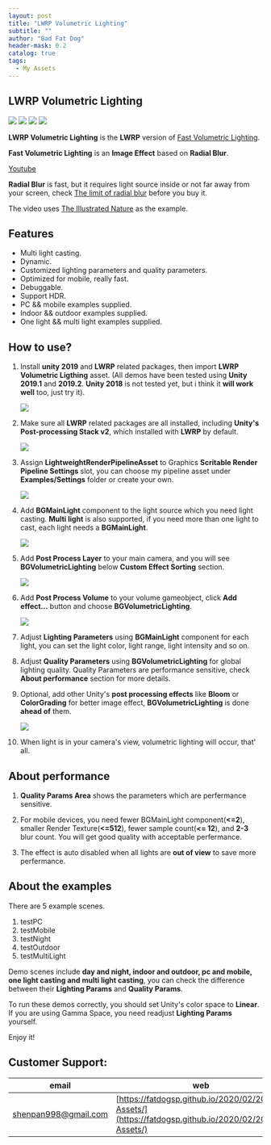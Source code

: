 ```yaml
---
layout: post
title: "LWRP Volumetric Lighting"
subtitle: ""
author: "Bad Fat Dog"
header-mask: 0.2
catalog: true
tags:
  - My Assets
---
```


## LWRP Volumetric Lighting

![](/img/volumetric-lighting/screenshot1.png)
![](/img/volumetric-lighting/screenshot2.png)
![](/img/volumetric-lighting/screenshot3.png)
![](/img/volumetric-lighting/screenshot4.png)

**LWRP Volumetric Lighting** is the **LWRP** version of [Fast Volumetric Lighting](https://assetstore.unity.com/packages/vfx/shaders/fullscreen-camera-effects/fast-volumetric-lighting-152973?aid=1101l85Tr&pubref=BGVL).

**Fast Volumetric Lighting** is an **Image Effect** based on **Radial Blur**.

[Youtube](https://youtu.be/6v_wtVz6bbQ)

**Radial Blur** is fast, but it requires light source inside or not far away from your screen, check [The limit of radial blur](https://youtu.be/W-jEvyuJxAQ) before you buy it.

The video uses [The Illustrated Nature](https://assetstore.unity.com/packages/3d/vegetation/the-illustrated-nature-153939?aid=1101l85Tr) as the example.

## Features

+ Multi light casting.
+ Dynamic.
+ Customized lighting parameters and quality parameters.
+ Optimized for mobile, really fast.
+ Debuggable.
+ Support HDR.
+ PC && mobile examples supplied.
+ Indoor && outdoor examples supplied.
+ One light && multi light examples supplied.

## How to use?

1. Install **unity 2019** and **LWRP** related packages, then import **LWRP Volumetric Ligthing** asset. (All demos have been tested using **Unity 2019.1** and **2019.2**. **Unity 2018** is not tested yet, but i think it **will work well** too, just try it).

    ![](/img/volumetric-lighting/screenshot5.png)

2. Make sure all **LWRP** related packages are all installed, including **Unity's Post-processing Stack v2**, which installed with **LWRP** by default.

    ![](/img/volumetric-lighting/screenshot6.png)

3. Assign **LightweightRenderPipelineAsset** to Graphics **Scritable Render Pipeline Settings** slot,  you can choose my pipeline asset under **Examples/Settings** folder or create your own.

    ![](/img/volumetric-lighting/screenshot7.png) 

4. Add **BGMainLight** component to the light source which you need light casting. **Multi light** is also supported, if you need more than one light to cast, each light needs a **BGMainLight**.

    ![](/img/volumetric-lighting/screenshot8.png) 
    
5. Add **Post Process Layer** to your main camera, and you will see **BGVolumetricLighting** below **Custom Effect Sorting** section.

    ![](/img/volumetric-lighting/screenshot9.png) 
    
6. Add **Post Process Volume** to your volume gameobject, click **Add effect...** button and choose **BGVolumetricLighting**.

    ![](/img/volumetric-lighting/screenshot10.png) 

7. Adjust **Lighting Parameters** using **BGMainLight** component for each light, you can set the light color, light range, light intensity and so on. 

8. Adjust **Quality Parameters** using **BGVolumetricLighting** for global lighting quality. Quality Parameters are performance sensitive, check **About performance** section for more details.

9. Optional, add other Unity's **post processing effects** like **Bloom** or **ColorGrading** for better image effect, **BGVolumetricLighting** is done **ahead of** them. 

    ![](/img/volumetric-lighting/screenshot11.png) 
    
10. When light is in your camera's view, volumetric lighting will occur, that' all.

## About performance

1. **Quality Params Area** shows the parameters which are perfermance sensitive.

2. For mobile devices, you need fewer BGMainLight component(**<=2**), smaller Render Texture(**<=512**), fewer sample count(**<= 12**), and **2-3** blur count. You will get good quality with acceptable perfermance.

3. The effect is auto disabled when all lights are **out of view** to save more perfermance.

## About the examples

There are 5 example scenes.
1. testPC
2. testMobile
3. testNight
4. testOutdoor
5. testMultiLight

Demo scenes include **day and night, indoor and outdoor, pc and mobile, one light casting and multi light casting**, you can check the difference between their **Lighting Params** and **Quality Params**.

To run these demos correctly, you should set Unity's color space to **Linear**. If you are using Gamma Space, you need readjust **Lighting Params** yourself. 

Enjoy it!

## Customer Support:

| email | web |
| ---- | ---- |
| shenpan998@gmail.com |  [https://fatdogsp.github.io/2020/02/20/My-Assets/](https://fatdogsp.github.io/2020/02/20/My-Assets/) |





























